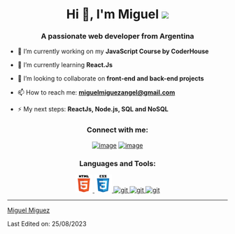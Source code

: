 <h1 align="center">Hi 👋, I'm Miguel <img height="40" src="https://cdn3.emoji.gg/emojis/7644_argentinaparrot.gif"></h1>
<h3 align="center">A passionate web developer from Argentina</h3>

- 🔭 I’m currently working on my **JavaScript Course by CoderHouse**

- 🌱 I’m currently learning **React.Js**

- 👯 I’m looking to collaborate on **front-end and back-end projects**

- 📫 How to reach me: **miguelmiguezangel@gmail.com**

- ⚡ My next steps: **ReactJs, Node.js, SQL and NoSQL**

<h3 align="center">Connect with me:</h3>
<div align="center">

[![image](https://img.shields.io/badge/LinkedIn-0077B5?style=for-the-badge&logo=linkedin&logoColor=white)](https://www.linkedin.com/in/miguelmiguez/)
[![image](https://img.shields.io/badge/Gmail-D14836?style=for-the-badge&logo=gmail&logoColor=white)](mailto:miguelmiguezangel@gmail.com)
  
</div>

<h3 align="center">Languages and Tools:</h3>

<p align="center"> 
  <a href="https://www.w3.org/html/" target="_blank"> 
    <img src="https://raw.githubusercontent.com/devicons/devicon/master/icons/html5/html5-original-wordmark.svg" alt="html5" width="40" height="40"/> 
  </a>
  <a href="https://www.w3schools.com/css/" target="_blank"> 
    <img src="https://raw.githubusercontent.com/devicons/devicon/master/icons/css3/css3-original-wordmark.svg" alt="css3" width="40" height="40"/> 
  </a>
  <a href="https://git-scm.com/" target="_blank"> 
    <img src="https://www.vectorlogo.zone/logos/git-scm/git-scm-icon.svg" alt="git" width="40" height="40"/> 
  </a>
  <a href="#" target="_blank"> 
    <img src="https://upload.vectorlogo.zone/logos/javascript/images/239ec8a4-163e-4792-83b6-3f6d96911757.svg" alt="git" width="40" height="40"/> 
  </a>
  <a href="#" target="_blank"> 
    <img src="https://upload.vectorlogo.zone/logos/visualstudio_code/images/a4381320-f83c-4a29-9db3-b241c1d096b1.svg" alt="git" width="40" height="40"/> 

</p>


------

[Miguel Miguez](https://github.com/MiguelMiguez)

Last Edited on: 25/08/2023
